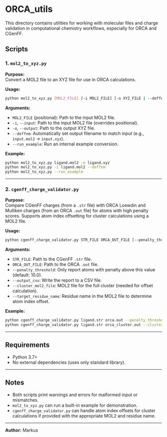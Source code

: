 # ORCA_utils

This directory contains utilities for working with molecular files and charge validation in computational chemistry workflows, especially for ORCA and CGenFF.

## Scripts

### 1. `mol2_to_xyz.py`

**Purpose:**  
Convert a MOL2 file to an XYZ file for use in ORCA calculations.

**Usage:**
```bash
python mol2_to_xyz.py [MOL2_FILE] [-i MOL2_FILE] [-o XYZ_FILE | --deffnm] [--run_example]
```

**Arguments:**
- `MOL2_FILE` (positional): Path to the input MOL2 file.
- `-i`, `--input`: Path to the input MOL2 file (overrides positional).
- `-o`, `--output`: Path to the output XYZ file.
- `--deffnm`: Automatically set output filename to match input (e.g., `input.mol2` → `input.xyz`).
- `--run_example`: Run an internal example conversion.

**Example:**
```bash
python mol2_to_xyz.py ligand.mol2 -o ligand.xyz
python mol2_to_xyz.py -i ligand.mol2 --deffnm
python mol2_to_xyz.py --run_example
```

---

### 2. `cgenff_charge_validator.py`

**Purpose:**  
Compare CGenFF charges (from a `.str` file) with ORCA Loewdin and Mulliken charges (from an ORCA `.out` file) for atoms with high penalty scores. Supports atom index offsetting for cluster calculations using a MOL2 file.

**Usage:**
```bash
python cgenff_charge_validator.py STR_FILE ORCA_OUT_FILE [--penalty_threshold THRESH] [--output_csv CSV_FILE] [--cluster_mol2_file MOL2_FILE --target_residue_name RESNAME]
```

**Arguments:**
- `STR_FILE`: Path to the CGenFF `.str` file.
- `ORCA_OUT_FILE`: Path to the ORCA `.out` file.
- `--penalty_threshold`: Only report atoms with penalty above this value (default: 10.0).
- `--output_csv`: Write the report to a CSV file.
- `--cluster_mol2_file`: MOL2 file for the full cluster (needed for offset calculation).
- `--target_residue_name`: Residue name in the MOL2 file to determine atom index offset.

**Example:**
```bash
python cgenff_charge_validator.py ligand.str orca.out --penalty_threshold 15 --output_csv report.csv
python cgenff_charge_validator.py ligand.str orca_cluster.out --cluster_mol2_file cluster.mol2 --target_residue_name LIG
```

---

## Requirements

- Python 3.7+
- No external dependencies (uses only standard library).

---

## Notes

- Both scripts print warnings and errors for malformed input or mismatches.
- `mol2_to_xyz.py` can run a built-in example for demonstration.
- `cgenff_charge_validator.py` can handle atom index offsets for cluster calculations if provided with the appropriate MOL2 and residue name.

---

**Author:** Markus